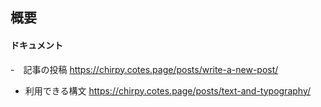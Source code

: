 ## 概要


#### ドキュメント 
  -　記事の投稿 https://chirpy.cotes.page/posts/write-a-new-post/
  -  利用できる構文 https://chirpy.cotes.page/posts/text-and-typography/